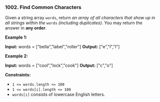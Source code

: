 ### 1002\. Find Common Characters

Given a string array `words`, return _an array of all characters that show up in all strings within the_ `words` _(including duplicates)_. You may return the answer in **any order**.

**Example 1:**

**Input:** words = \["bella","label","roller"\]
**Output:** \["e","l","l"\]

**Example 2:**

**Input:** words = \["cool","lock","cook"\]
**Output:** \["c","o"\]

**Constraints:**

*   `1 <= words.length <= 100`
*   `1 <= words[i].length <= 100`
*   `words[i]` consists of lowercase English letters.
